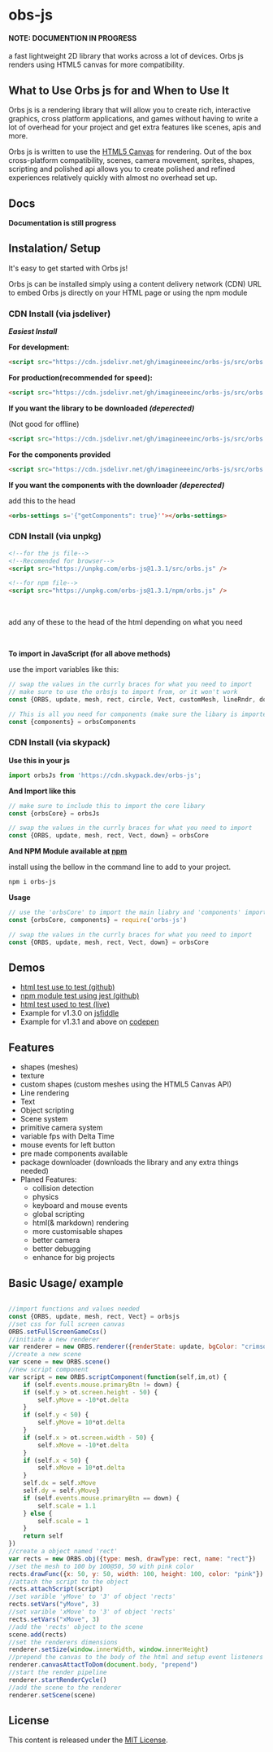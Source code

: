 # obs-js

#### NOTE: DOCUMENTION IN PROGRESS

a fast lightweight 2D library that works across a lot of devices. Orbs js renders using HTML5 canvas for more compatibility.

## What to Use Orbs js for and When to Use It
Orbs js is a rendering library that will allow you to create rich, interactive graphics, cross platform applications, and games without having to write a lot of overhead for your project and get extra features like scenes, apis and more.

Orbs js is written to use the [HTML5 Canvas](https://developer.mozilla.org/en-US/docs/Web/API/Canvas_API) for rendering. Out of the box cross-platform compatibility, scenes, camera movement, sprites, shapes, scripting and polished api allows you to create polished and refined experiences relatively quickly with almost no overhead set up.

## Docs
__Documentation is still progress__

## Instalation/ Setup
It's easy to get started with Orbs js!

Orbs js can be installed simply using a content delivery network (CDN) URL to embed Orbs js directly on your HTML page or using the npm module

### CDN Install (via jsdeliver)

***Easiest Install***

__For development:__

```html
<script src="https://cdn.jsdelivr.net/gh/imagineeeinc/orbs-js/src/orbs.js"></script>
```

__For production(recommended for speed):__

```html
<script src="https://cdn.jsdelivr.net/gh/imagineeeinc/orbs-js/src/orbs.min.js"></script>
```

__If you want the library to be downloaded ***(deperected)***__

(Not good for offline)

```html
<script src="https://cdn.jsdelivr.net/gh/imagineeeinc/orbs-js/src/orbs.pkg.min.js"></script>
```

__For the components provided__

```html
<script src="https://cdn.jsdelivr.net/gh/imagineeeinc/orbs-js/src/orbs.components.js"></script>
```

__If you want the components with the downloader ***(deperected)***__

add this to the head

```html
<orbs-settings s='{"getComponents": true}''></orbs-settings>
```

### CDN Install (via unpkg)
```html
<!--for the js file-->
<!--Recomended for browser-->
<script src="https://unpkg.com/orbs-js@1.3.1/src/orbs.js" />

<!--for npm file-->
<script src="https://unpkg.com/orbs-js@1.3.1/npm/orbs.js" />
```

<br>

add any of these to the head of the html depending on what you need

<br>

__To import in JavaScript (for all above methods)__

use the import variables like this:
```js
// swap the values in the currly braces for what you need to import
// make sure to use the orbsjs to import from, or it won't work
const {ORBS, update, mesh, rect, circle, Vect, customMesh, lineRndr, down, sprite, text, plainText} = orbsCore

// This is all you need for components (make sure the libary is imported in the head of the documnet)
const {components} = orbsComponents
```

### CDN Install (via skypack)

__Use this in your js__
```js
import orbsJs from 'https://cdn.skypack.dev/orbs-js';
```
__And Import like this__
```js
// make sure to include this to import the core libary
const {orbsCore} = orbsJs

// swap the values in the currly braces for what you need to import
const {ORBS, update, mesh, rect, Vect, down} = orbsCore
```

__And NPM Module available at [npm](https://www.npmjs.com/package/orbs-js)__

install using the bellow in the command line to add to your project.

```bash
npm i orbs-js
```

__Usage__
```js
// use the 'orbsCore' to import the main liabry and 'components' import the components
const {orbsCore, components} = require('orbs-js')

// swap the values in the currly braces for what you need to import
const {ORBS, update, mesh, rect, Vect, down} = orbsCore
```

## Demos
- [html test use to test (github)](https://github.com/imagineeeinc/orbs-js/blob/main/test/index.html)
- [npm module test using jest (github)](https://github.com/imagineeeinc/orbs-js/blob/main/test/test_npm.test.js)
- [html test used to test (live)](https://imagineeeinc.github.io/orbs-js/test/)
- Example for v1.3.0 on [jsfiddle](https://jsfiddle.net/Imagineee/1pzmrjLt/26/)
- Example for v1.3.1 and above on [codepen](https://codepen.io/imagineeeinc/pen/abWYjLN)

## Features
- shapes (meshes)
- texture
- custom shapes (custom meshes using the HTML5 Canvas API)
- Line rendering
- Text
- Object scripting
- Scene system
- primitive camera system
- variable fps with Delta Time
- mouse events for left button
- pre made components available
- package downloader (downloads the library and any extra things needed)
- Planed Features:
	- collision detection
	- physics
	- keyboard and mouse events
	- global scripting
	- html(& markdown) rendering
	- more customisable shapes
	- better camera
	- better debugging
	- enhance for big projects
## Basic Usage/ example

```js

//import functions and values needed
const {ORBS, update, mesh, rect, Vect} = orbsjs
//set css for full screen canvas
ORBS.setFullScreenGameCss()
//initiate a new renderer
var renderer = new ORBS.renderer({renderState: update, bgColor: "crimson", fps: 40, width: window.innerWidth, height: window.innerHeight})
//create a new scene
var scene = new ORBS.scene()
//new script component
var script = new ORBS.scriptComponent(function(self,im,ot) {
    if (self.events.mouse.primaryBtn != down) {
    if (self.y > ot.screen.height - 50) {
        self.yMove = -10*ot.delta
    }
    if (self.y < 50) {
        self.yMove = 10*ot.delta
    }
    if (self.x > ot.screen.width - 50) {
        self.xMove = -10*ot.delta
    }
    if (self.x < 50) {
        self.xMove = 10*ot.delta
    }
    self.dx = self.xMove
    self.dy = self.yMove}
    if (self.events.mouse.primaryBtn == down) {
		self.scale = 1.1
    } else {
        self.scale = 1
    }
    return self
})
//create a object named 'rect'
var rects = new ORBS.obj({type: mesh, drawType: rect, name: "rect"})
//set the mesh to 100 by 100@50, 50 with pink color
rects.drawFunc({x: 50, y: 50, width: 100, height: 100, color: "pink"})
//attach the script to the object
rects.attachScript(script)
//set varible 'yMove' to '3' of object 'rects'
rects.setVars("yMove", 3)
//set varible 'xMove' to '3' of object 'rects'
rects.setVars("xMove", 3)
//add the 'rects' object to the scene
scene.add(rects)
//set the renderers dimensions
renderer.setSize(window.innerWidth, window.innerHeight)
//prepend the canvas to the body of the html and setup event listeners
renderer.canvasAttactToDom(document.body, "prepend")
//start the render pipeline
renderer.startRenderCycle()
//add the scene to the renderer
renderer.setScene(scene)

```

## License
This content is released under the [MIT License](http://opensource.org/licenses/MIT).
